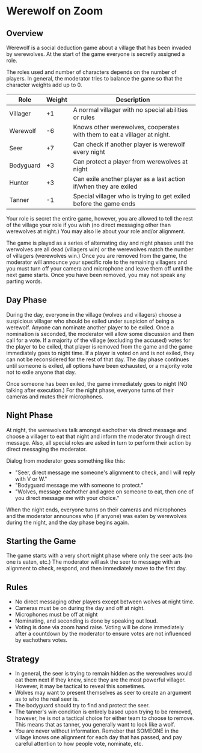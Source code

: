# Werewolf on Zoom

## Overview

Werewolf is a social deduction game about a village that has been invaded
by werewolves.  At the start of the game everyone is secretly assigned a role.

The roles used and number of characters depends on the number of players.  In general, the moderator tries to balance the game so that the
character weights add up to 0.  

| Role       | Weight | Description                                                          |
|------------|--------|----------------------------------------------------------------------|
| Villager   | +1     | A normal villager with no special abilities or rules                 |
| Werewolf   | -6     | Knows other werewolves, cooperates with them to eat a villager at night.                   |
| Seer       | +7     | Can check if another player is werewolf every night                  |
| Bodyguard  | +3     | Can protect a player from werewolves at night                        |
| Hunter     | +3     | Can exile another player as a last action if/when they are exiled    |
| Tanner     | -1     | Special villager who is trying to get exiled before the game ends    |

Your role is secret the entire game, however, you are allowed to tell the rest of the village your
role if you wish (no direct messaging other than werewolves at night.)  You may also lie about your role and/or
alignment.

The game is played as a series of alternating day and night phases until the werwolves are all dead (villagers win)
or the werewolves match the number of villagers (werewolves win.)  Once you are removed from the game, the
moderator will announce your specific role to the remaining villagers and you must turn off your camera and microphone and 
leave them off until the next game starts. Once you have been removed, you may not speak any parting words.

## Day Phase
During the day, everyone in the village (wolves and villagers) choose a suspicious villager who should be exiled under suspicion of 
being a werewolf.   Anyone can nominate another player to be exiled.  Once a nomination is seconded,
the moderator will allow some discussion and then call for a vote.  If a majority of the village (excluding
the accused) votes for the player to be exiled, that player is removed from the game and the
game immediately goes to night time.  If a player is voted on and is not exiled, they can not be
reconsidered for the rest of that day.  The day phase continues until someone is exiled, all options 
have been exhausted, or a majority vote not to exile anyone that day.

Once someone has been exiled, the game immediately goes to night (NO talking after execution.)  For the night
phase, everyone turns of their cameras and mutes their microphones.

## Night Phase

At night, the werewolves talk amongst eachother via direct message and choose a villager to eat that night 
and inform the moderator through direct message.  Also, all special roles are asked in turn to perform their action by 
direct messaging the moderator.  

Dialog from moderator goes something like this:

- "Seer, direct message me someone's alignment to check, and I will reply with V or W."
- "Bodyguard message me with someone to protect."
- "Wolves, message eachother and agree on someone to eat, then one of you direct message me with your choice."

When the night ends, everyone turns on their cameras and microphones and the moderator announces
who (if anyone) was eaten by werewolves during the night, and the day phase begins again.

## Starting the Game

The game starts with a very short night phase where only the seer acts (no one is eaten, etc.)  The moderator
will ask the seer to message with an alignment to check, respond, and then immediately move to the first day.

## Rules

- No direct messaging other players except between wolves at night time.
- Cameras must be on during the day and off at night.
- Microphones must be off at night
- Nominating, and seconding is done by speaking out loud.
- Voting is done via zoom hand raise.  Voting will be done immediately after a countdown by the moderator to 
ensure votes are not influenced by eachothers votes.

## Strategy

-  In general, the seer is trying to remain hidden as the werewolves would eat them next if they knew, since
they are the most powerful villager.  However, it may be tactical to reveal this sometimes.
- Wolves may want to present themselves as seer to create an argument as to who the real seer is.
- The bodyguard should try to find and protect the seer.
- The tanner's win condition is entirely based upon trying to be removed, however, he is not a tactical choice for 
either team to choose to remove.  This means that as tanner, you generally want to look like a wolf.
- You are never without information.  Remeber that SOMEONE in the village knows one alignment for each day 
that has passed, and pay careful attention to how people vote, nominate, etc. 



